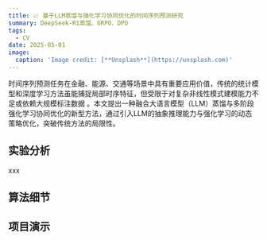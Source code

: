 ```yaml
---
title: 📈 基于LLM蒸馏与强化学习协同优化的时间序列预测研究
summary: DeepSeek-R1蒸馏、GRPO、DPO
tags:
  - CV
date: 2025-05-01
image:
  caption: 'Image credit: [**Unsplash**](https://unsplash.com)'
---
```


时间序列预测任务在金融、能源、交通等场景中具有重要应用价值，传统的统计模型和深度学习方法虽能捕捉局部时序特征，但受限于对复杂非线性模式建模能力不足或依赖大规模标注数据
。本文提出一种融合大语言模型（LLM）蒸馏与多阶段强化学习协同优化的新型方法，通过引入LLM的抽象推理能力与强化学习的动态策略优化，突破传统方法的局限性。

## 实验分析
xxx

## 算法细节


## 项目演示

